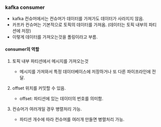### kafka consumer

- kafka 컨슈머에서는 컨슈머가 데이터를 가져가도 데이터가 사라지지 않음.
- 카프카 컨슈머는 기본적으로 토픽의 데이터를 가져옴. (데이터는 토픽 내부의 파티션에 저장)
- 이렇게 데이터를 가져오는것을 폴링이라고 부름.

#### consumer의 역할

1. 토픽 내부 파티션에서 메시지를 가져오는것
    - 메시지를 가져와서 특정 데이터베이스에 저장하거나 또 다른 파이프라인에 전달.

2. offset 위치를 커밋할 수 있음.
    - offset: 파티션에 있는 데이터의 번호를 의미함.

3. 컨슈머가 여러개일 경우 병렬처리 가능.
    - 파티션 개수에 따라 컨슈머를 여러개 만들면 병렬처리 가능.